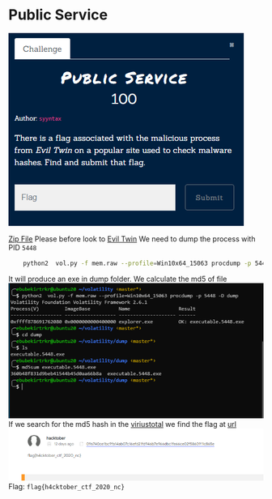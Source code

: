 # Public Service
![](../../../assets/forensics/public-service_1.png)

[Zip File](../../../assets/forensics/mem.raw) 
Please before look to [Evil Twin](Forensics/Evil%20Twin/index.md)
We need to dump the process with PID `5448`
```bash
	python2  vol.py -f mem.raw --profile=Win10x64_15063 procdump -p 5448 -D dump
```
It will produce an exe in dump folder. We calculate the md5 of file
![](../../../assets/forensics/public-service_2.png)
If we search for the md5 hash in  the [viriustotal](virustotal.com)
we find the flag at [url](https://www.virustotal.com/gui/file/096740ce1bc9fa14ab07c16efd21fd946b7e966dbc1fe66ce02f5860911c865e/community)
![](../../../assets/forensics/public-service_3.png)
Flag: `flag{h4cktober_ctf_2020_nc}` 